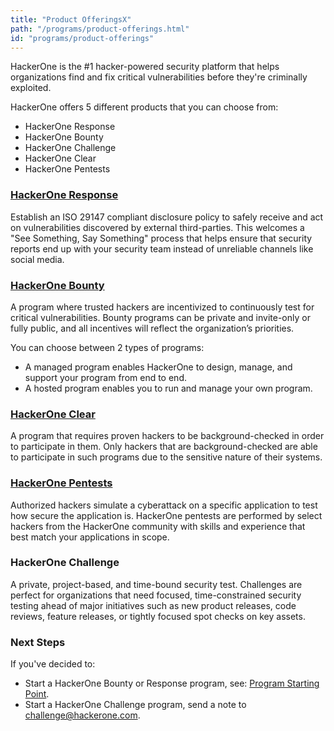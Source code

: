 ```yaml
---
title: "Product OfferingsX"
path: "/programs/product-offerings.html"
id: "programs/product-offerings"
---
```


HackerOne is the #1 hacker-powered security platform that helps organizations find and fix critical vulnerabilities before they're criminally exploited.

HackerOne offers 5 different products that you can choose from:
* HackerOne Response
* HackerOne Bounty
* HackerOne Challenge
* HackerOne Clear
* HackerOne Pentests

### [HackerOne Response](https://www.hackerone.com/product/response)
Establish an ISO 29147 compliant disclosure policy to safely receive and act on vulnerabilities discovered by external third-parties. This welcomes a "See Something, Say Something" process that helps ensure that security reports end up with your security team instead of unreliable channels like social media.

### [HackerOne Bounty](https://www.hackerone.com/product/bounty)
A program where trusted hackers are incentivized to continuously test for critical vulnerabilities. Bounty programs can be private and invite-only or fully public, and all incentives will reflect the organization’s priorities.

You can choose between 2 types of programs:
* A managed program enables HackerOne to design, manage, and support your program from end to end.
* A hosted program enables you to run and manage your own program.

### [HackerOne Clear](https://www.hackerone.com/product/clear)
A program that requires proven hackers to be background-checked in order to participate in them. Only hackers that are background-checked are able to participate in such programs due to the sensitive nature of their systems.

### [HackerOne Pentests](https://www.hackerone.com/product/pentest)
Authorized hackers simulate a cyberattack on a specific application to test how secure the application is. HackerOne pentests are performed by select hackers from the HackerOne community with skills and experience that best match your applications in scope.

### HackerOne Challenge
A private, project-based, and time-bound security test. Challenges are perfect for organizations that need focused, time-constrained security testing ahead of major initiatives such as new product releases, code reviews, feature releases, or tightly focused spot checks on key assets.

### Next Steps
If you've decided to:
* Start a HackerOne Bounty or Response program, see: [Program Starting Point](program-starting-point.html).
* Start a HackerOne Challenge program, send a note to challenge@hackerone.com.
